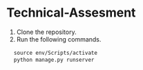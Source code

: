 # Technical-Assesment

1. Clone the repository.
2. Run the following commands.
<pre>
  <code>source env/Scripts/activate</code>
  <code>python manage.py runserver</code>
</pre>
